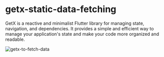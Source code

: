 # getx-static-data-fetching
GetX is a reactive and minimalist Flutter library for managing state, navigation, and dependencies. It provides a simple and efficient way to manage your application's state and make your code more organized and readable. 

![getx-to-fetch-data](https://user-images.githubusercontent.com/114142152/217469556-4aa9e272-c7f9-435c-af52-bb9673e4d313.png)

